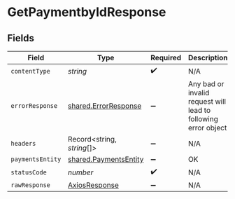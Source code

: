 # GetPaymentbyIdResponse


## Fields

| Field                                                          | Type                                                           | Required                                                       | Description                                                    |
| -------------------------------------------------------------- | -------------------------------------------------------------- | -------------------------------------------------------------- | -------------------------------------------------------------- |
| `contentType`                                                  | *string*                                                       | :heavy_check_mark:                                             | N/A                                                            |
| `errorResponse`                                                | [shared.ErrorResponse](../../models/shared/errorresponse.md)   | :heavy_minus_sign:                                             | Any bad or invalid request will lead to following error object |
| `headers`                                                      | Record<string, *string*[]>                                     | :heavy_minus_sign:                                             | N/A                                                            |
| `paymentsEntity`                                               | [shared.PaymentsEntity](../../models/shared/paymentsentity.md) | :heavy_minus_sign:                                             | OK                                                             |
| `statusCode`                                                   | *number*                                                       | :heavy_check_mark:                                             | N/A                                                            |
| `rawResponse`                                                  | [AxiosResponse](https://axios-http.com/docs/res_schema)        | :heavy_minus_sign:                                             | N/A                                                            |